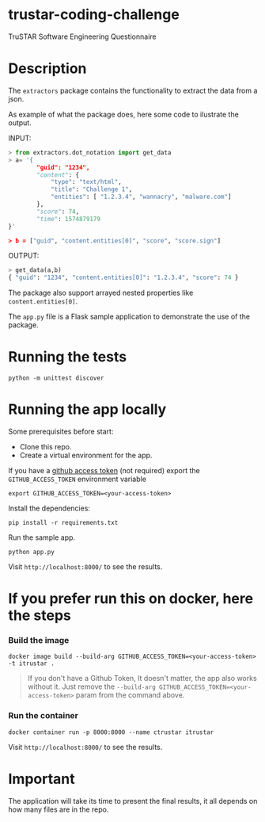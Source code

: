 # trustar-coding-challenge
TruSTAR Software Engineering Questionnaire

# Description
The `extractors` package contains the functionality to extract the data from a json.

As example of what the package does, here some code to ilustrate the output.

INPUT:
```python
> from extractors.dot_notation import get_data
> a= '{
        "guid": "1234",
        "content": {
            "type": "text/html",
            "title": "Challenge 1",
            "entities": [ "1.2.3.4", "wannacry", "malware.com"]
        },
        "score": 74,
        "time": 1574879179
}'

> b = ["guid", "content.entities[0]", "score", "score.sign"]
```
OUTPUT:
```python
> get_data(a,b)
{ "guid": "1234", "content.entities[0]": "1.2.3.4", "score": 74 }
```

The package also support arrayed nested properties like `content.entities[0]`.

The `app.py` file is a Flask sample application to demonstrate the use of the package.

# Running the tests
```
python -m unittest discover
```

# Running the app locally
Some prerequisites before start:
- Clone this repo.
- Create a virtual environment for the app.

If you have a [github access token](https://github.com/settings/apps) (not required) export the `GITHUB_ACCESS_TOKEN` environment variable

```
export GITHUB_ACCESS_TOKEN=<your-access-token>
```

Install the dependencies:

```
pip install -r requirements.txt
```

Run the sample app.

```
python app.py
```

Visit `http://localhost:8000/` to see the results.

# If you prefer run this on docker, here the steps

### Build the image
```
docker image build --build-arg GITHUB_ACCESS_TOKEN=<your-access-token> -t itrustar .
```

> If you don't have a Github Token, It doesn't matter, the app also works without it. Just remove the `--build-arg GITHUB_ACCESS_TOKEN=<your-access-token>` param from the command above.

### Run the container
```
docker container run -p 8000:8000 --name ctrustar itrustar
```

Visit `http://localhost:8000/` to see the results.


# Important
The application will take its time to present the final results, it all depends on how many files are in the repo.